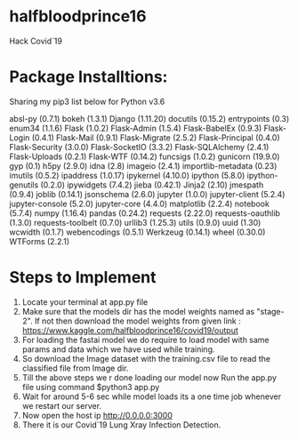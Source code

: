 # halfbloodprince16
Hack Covid`19

# Package Installtions:
  Sharing my pip3 list below for Python v3.6
  
  absl-py (0.7.1)
  bokeh (1.3.1)
  Django (1.11.20)
  docutils (0.15.2)
  entrypoints (0.3)
  enum34 (1.1.6)
  Flask (1.0.2)
  Flask-Admin (1.5.4)
  Flask-BabelEx (0.9.3)
  Flask-Login (0.4.1)
  Flask-Mail (0.9.1)
  Flask-Migrate (2.5.2)
  Flask-Principal (0.4.0)
  Flask-Security (3.0.0)
  Flask-SocketIO (3.3.2)
  Flask-SQLAlchemy (2.4.1)
  Flask-Uploads (0.2.1)
  Flask-WTF (0.14.2)
  funcsigs (1.0.2)
  gunicorn (19.9.0)
  gyp (0.1)
  h5py (2.9.0)
  idna (2.8)
  imageio (2.4.1)
  importlib-metadata (0.23)
  imutils (0.5.2)
  ipaddress (1.0.17)
  ipykernel (4.10.0)
  ipython (5.8.0)
  ipython-genutils (0.2.0)
  ipywidgets (7.4.2)
  jieba (0.42.1)
  Jinja2 (2.10)
  jmespath (0.9.4)
  joblib (0.14.1)
  jsonschema (2.6.0)
  jupyter (1.0.0)
  jupyter-client (5.2.4)
  jupyter-console (5.2.0)
  jupyter-core (4.4.0)
  matplotlib (2.2.4)
  notebook (5.7.4)
  numpy (1.16.4)
  pandas (0.24.2)
  requests (2.22.0)
  requests-oauthlib (1.3.0)
  requests-toolbelt (0.7.0)
  urllib3 (1.25.3)
  utils (0.9.0)
  uuid (1.30)
  wcwidth (0.1.7)
  webencodings (0.5.1)
  Werkzeug (0.14.1)
  wheel (0.30.0)
  WTForms (2.2.1)


# Steps to Implement 
  1. Locate your terminal at app.py file
  2. Make sure that the models dir has the model weights named as "stage-2". If not then download the model weights from       given link : https://www.kaggle.com/halfbloodprince16/covid19/output
  3. For loading the fastai model we do require to load model with same params and data which we have used while training. 
  4. So download the Image dataset with the training.csv file to read the classified file from Image dir.
  5. Till the above steps we r done loading our model now Run the app.py file using command $python3 app.py
  6. Wait for around 5-6 sec while model loads its a one time job whenever we restart our server.
  7. Now open the host ip http://0.0.0.0:3000 
  8. There it is our Covid`19 Lung Xray Infection Detection.
  
